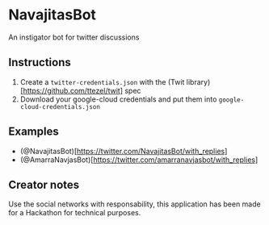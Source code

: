 # NavajitasBot

An instigator bot for twitter discussions

## Instructions

1. Create a `twitter-credentials.json` with the (Twit library)[https://github.com/ttezel/twit] spec
2. Download your google-cloud credentials and put them into `google-cloud-credentials.json`

## Examples

- (@NavajitasBot)[https://twitter.com/NavajitasBot/with_replies]
- (@AmarraNavjasBot)[https://twitter.com/amarranavjasbot/with_replies]

## Creator notes
Use the social networks with responsability, this application has been made for a Hackathon for technical purposes.


